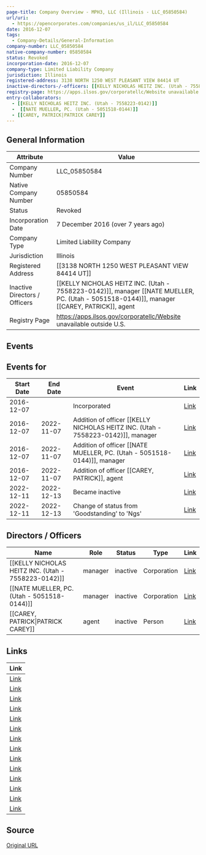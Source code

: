 ```yaml
---
page-title: Company Overview - MPH3, LLC (Illinois - LLC_05850584)
url/uri:
  - https://opencorporates.com/companies/us_il/LLC_05850584
date: 2016-12-07
tags:
  - Company-Details/General-Information
company-number: LLC_05850584
native-company-number: 05850584
status: Revoked
incorporation-date: 2016-12-07
company-type: Limited Liability Company
jurisdiction: Illinois
registered-address: 3138 NORTH 1250 WEST PLEASANT VIEW 84414 UT
inactive-directors-/-officers: [[KELLY NICHOLAS HEITZ INC. (Utah - 7558223-0142)]], manager  [[NATE MUELLER, PC. (Utah - 5051518-0144)]], manager [[CAREY, PATRICK]], agent
registry-page: https://apps.ilsos.gov/corporatellc/Website unavailable outside U.S.
entry-collaborators:
  - [[KELLY NICHOLAS HEITZ INC. (Utah - 7558223-0142)]]
  -  [[NATE MUELLER, PC. (Utah - 5051518-0144)]]
  - [[CAREY, PATRICK|PATRICK CAREY]]
---
```


## General Information
| Attribute | Value |
|-----------|-------|
| Company Number | LLC_05850584 |
| Native Company Number | 05850584 |
| Status | Revoked |
| Incorporation Date | 7 December 2016 (over 7 years ago) |
| Company Type | Limited Liability Company |
| Jurisdiction | Illinois |
| Registered Address | [[3138 NORTH 1250 WEST PLEASANT VIEW 84414 UT]] |
| Inactive Directors / Officers | [[KELLY NICHOLAS HEITZ INC. (Utah - 7558223-0142)]], manager  [[NATE MUELLER, PC. (Utah - 5051518-0144)]], manager [[CAREY, PATRICK]], agent |
| Registry Page | https://apps.ilsos.gov/corporatellc/Website unavailable outside U.S. |

## Events
## Events for
| Start Date | End Date   | Event                                                   | Link |
|------------|------------|-------------------------------------------------------|------|
| 2016-12-07 |            | Incorporated                                            | [Link](https://opencorporates.com/events/2734158989) |
| 2016-12-07 | 2022-11-07 | Addition of officer [[KELLY NICHOLAS HEITZ INC. (Utah - 7558223-0142)]], manager   | [Link](https://opencorporates.com/events/2734158896) |
| 2016-12-07 | 2022-11-07 | Addition of officer  [[NATE MUELLER, PC. (Utah - 5051518-0144)]], manager            | [Link](https://opencorporates.com/events/2734158920) |
| 2016-12-07 | 2022-11-07 | Addition of officer [[CAREY, PATRICK]], agent                | [Link](https://opencorporates.com/events/2734158950) |
| 2022-12-11 | 2022-12-13 | Became inactive                                         | [Link](https://opencorporates.com/events/2789711347) |
| 2022-12-11 | 2022-12-13 | Change of status from 'Goodstanding' to 'Ngs'           | [Link](https://opencorporates.com/events/2789711374) |

## Directors / Officers
| Name                 | Role            | Status     | Type        | Link |
|----------------------|-----------------|------------|-------------|------|
| [[KELLY NICHOLAS HEITZ INC. (Utah - 7558223-0142)]] | manager         | inactive   | Corporation | [Link](https://opencorporates.com/officers/714522312) |
|  [[NATE MUELLER, PC. (Utah - 5051518-0144)]] | manager         | inactive   | Corporation | [Link](https://opencorporates.com/officers/714522315) |
| [[CAREY, PATRICK\|PATRICK CAREY]] | agent           | inactive   | Person      | [Link](https://opencorporates.com/officers/714522318) |

## Links
| Link |
|------|
| [Link](/companies/us_ga/16112593) |
| [Link](https://www.ilsos.gov/data/bus_serv_home.html) |
| [Link](/events/2789711374) |
| [Link](https://apps.ilsos.gov/corporatellc/) |
| [Link](/officers/714522318) |
| [Link](/companies/us_ct/1224074) |
| [Link](/officers/714522315) |
| [Link](/companies/us_nc/1560343) |
| [Link](/companies/us_ar/811119896) |
| [Link](/officers/714522312) |
| [Link](/events/2734158920) |
| [Link](/companies/us_ut/9747325-0160) |
| [Link](/companies/us_in/201612051169906) |
| [Link](/events/2789711347) |

## Source
[Original URL](https://opencorporates.com/companies/us_il/LLC_05850584)

